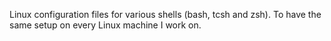 Linux configuration files for various shells (bash, tcsh and zsh).
To have the same setup on every Linux machine I work on.
